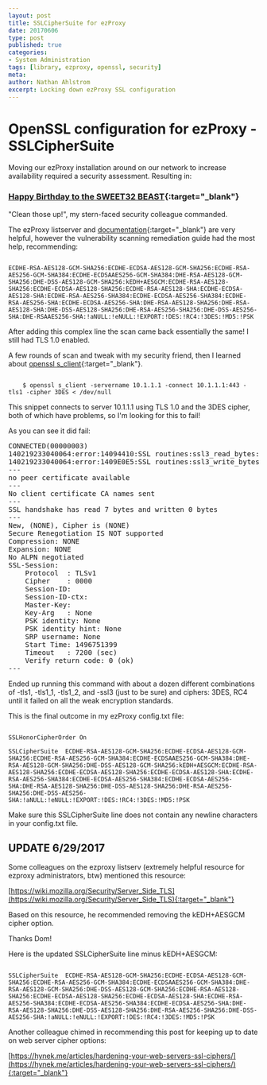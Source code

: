 ```yaml
---
layout: post
title: SSLCipherSuite for ezProxy
date: 20170606
type: post
published: true
categories:
- System Administration
tags: [library, ezproxy, openssl, security]
meta:
author: Nathan Ahlstrom
excerpt: Locking down ezProxy SSL configuration
---
```

# OpenSSL configuration for ezProxy - SSLCipherSuite #

Moving our ezProxy installation around on our network to increase availability required a security assessment.  Resulting in:

### [Happy Birthday to the SWEET32 BEAST](https://en.wikipedia.org/wiki/Transport_Layer_Security#BEAST_attack "wikipedia summary of TLS attacks"){:target="_blank"} ###

"Clean those up!", my stern-faced security colleague commanded.

The ezProxy listserver and [documentation](http://www.oclc.org/support/services/ezproxy/documentation/manage/ezproxy-openssl.en.html "ezProxy OpenSSL configuration"){:target="_blank"} are very helpful, however the vulnerability scanning remediation guide had the most help, recommending:

<code>
ECDHE-RSA-AES128-GCM-SHA256:ECDHE-ECDSA-AES128-GCM-SHA256:ECDHE-RSA-AES256-GCM-SHA384:ECDHE-ECDSAAES256-GCM-SHA384:DHE-RSA-AES128-GCM-SHA256:DHE-DSS-AES128-GCM-SHA256:kEDH+AESGCM:ECDHE-RSA-AES128-SHA256:ECDHE-ECDSA-AES128-SHA256:ECDHE-RSA-AES128-SHA:ECDHE-ECDSA-AES128-SHA:ECDHE-RSA-AES256-SHA384:ECDHE-ECDSA-AES256-SHA384:ECDHE-RSA-AES256-SHA:ECDHE-ECDSA-AES256-SHA:DHE-RSA-AES128-SHA256:DHE-RSA-AES128-SHA:DHE-DSS-AES128-SHA256:DHE-RSA-AES256-SHA256:DHE-DSS-AES256-SHA:DHE-RSAAES256-SHA:!aNULL:!eNULL:!EXPORT:!DES:!RC4:!3DES:!MD5:!PSK
</code>

After adding this complex line the scan came back essentially the same!  I still had TLS 1.0 enabled.

A few rounds of scan and tweak with my security friend, then I learned about [openssl s_client](https://www.openssl.org/docs/man1.0.2/apps/s_client.html "openssl s_client manpage"){:target="_blank"}.

<code>
	$ openssl s_client -servername 10.1.1.1 -connect 10.1.1.1:443 -tls1 -cipher 3DES < /dev/null
</code>

This snippet connects to server 10.1.1.1 using TLS 1.0 and the 3DES cipher, both of which have problems, so I'm looking for this to fail!

As you can see it did fail:

<pre>
CONNECTED(00000003)
140219233040064:error:14094410:SSL routines:ssl3_read_bytes:sslv3 alert handshake failure:s3_pkt.c:1487:SSL alert number 40
140219233040064:error:1409E0E5:SSL routines:ssl3_write_bytes:ssl handshake failure:s3_pkt.c:656:
---
no peer certificate available
---
No client certificate CA names sent
---
SSL handshake has read 7 bytes and written 0 bytes
---
New, (NONE), Cipher is (NONE)
Secure Renegotiation IS NOT supported
Compression: NONE
Expansion: NONE
No ALPN negotiated
SSL-Session:
    Protocol  : TLSv1
    Cipher    : 0000
    Session-ID: 
    Session-ID-ctx: 
    Master-Key: 
    Key-Arg   : None
    PSK identity: None
    PSK identity hint: None
    SRP username: None
    Start Time: 1496751399
    Timeout   : 7200 (sec)
    Verify return code: 0 (ok)
---
</pre>

Ended up running this command with about a dozen different combinations of -tls1, -tls1_1, -tls1_2, and -ssl3 (just to be sure) and ciphers: 3DES, RC4 until it failed on all the weak encryption standards.

This is the final outcome in my ezProxy config.txt file:

<code>
SSLHonorCipherOrder On
</code>

<code>
SSLCipherSuite  ECDHE-RSA-AES128-GCM-SHA256:ECDHE-ECDSA-AES128-GCM-SHA256:ECDHE-RSA-AES256-GCM-SHA384:ECDHE-ECDSAAES256-GCM-SHA384:DHE-RSA-AES128-GCM-SHA256:DHE-DSS-AES128-GCM-SHA256:kEDH+AESGCM:ECDHE-RSA-AES128-SHA256:ECDHE-ECDSA-AES128-SHA256:ECDHE-ECDSA-AES128-SHA:ECDHE-RSA-AES256-SHA384:ECDHE-ECDSA-AES256-SHA384:ECDHE-ECDSA-AES256-SHA:DHE-RSA-AES128-SHA256:DHE-DSS-AES128-SHA256:DHE-RSA-AES256-SHA256:DHE-DSS-AES256-SHA:!aNULL:!eNULL:!EXPORT:!DES:!RC4:!3DES:!MD5:!PSK
</code>

Make sure this SSLCipherSuite line does not contain any newline characters in your config.txt file.

## UPDATE 6/29/2017 ##

Some colleagues on the ezproxy listserv (extremely helpful resource for ezproxy administrators, btw) mentioned this resource:

[https://wiki.mozilla.org/Security/Server_Side_TLS](https://wiki.mozilla.org/Security/Server_Side_TLS){:target="_blank"}

Based on this resource, he recommended removing the kEDH+AESGCM cipher option.

Thanks Dom!

Here is the updated SSLCipherSuite line minus kEDH+AESGCM:

<code>
SSLCipherSuite  ECDHE-RSA-AES128-GCM-SHA256:ECDHE-ECDSA-AES128-GCM-SHA256:ECDHE-RSA-AES256-GCM-SHA384:ECDHE-ECDSAAES256-GCM-SHA384:DHE-RSA-AES128-GCM-SHA256:DHE-DSS-AES128-GCM-SHA256:ECDHE-RSA-AES128-SHA256:ECDHE-ECDSA-AES128-SHA256:ECDHE-ECDSA-AES128-SHA:ECDHE-RSA-AES256-SHA384:ECDHE-ECDSA-AES256-SHA384:ECDHE-ECDSA-AES256-SHA:DHE-RSA-AES128-SHA256:DHE-DSS-AES128-SHA256:DHE-RSA-AES256-SHA256:DHE-DSS-AES256-SHA:!aNULL:!eNULL:!EXPORT:!DES:!RC4:!3DES:!MD5:!PSK
</code>

Another colleague chimed in recommending this post for keeping up to date on web server cipher options:

[https://hynek.me/articles/hardening-your-web-servers-ssl-ciphers/](https://hynek.me/articles/hardening-your-web-servers-ssl-ciphers/){:target="_blank"}

